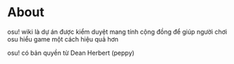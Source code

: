 # About


osu! wiki là dự án được kiểm duyệt mang tính cộng đồng để giúp người chơi osu hiểu game một cách hiệu quả hơn

osu! có bản quyền từ Dean Herbert (peppy)